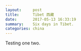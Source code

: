 ```yaml
---
layout:     post
title:      Tibet 西藏
date:       2017-05-13 16:33:19
summary:    Six days in Tibet.
categories: china
---
```

<!-- ![]({{ site.url }}/assets/img/Tibet/.jpg) -->

<!-- assets/images/slider -->
Testing one two.
<!-- {% for image in site.static_files %}
    {% if image.path contains 'posts/Tibet' %}
        <img src="{{ site.baseurl }}{{ image.path }}" alt="Photos from Tibet" />
    {% endif %}
{% endfor %} -->
